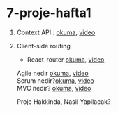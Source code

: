 # 7-proje-hafta1

1. Context API : [okuma](https://ysoftaoglu.com/post/react-context-api-nedir-nasil-kullanilir/#:~:text=React%20Context'ler%20component%20a%C4%9Fac%C4%B1nda,componentlara%20prop'lar%20yard%C4%B1m%C4%B1yla%20aktar%C4%B1r%C4%B1z.), [video](https://www.youtube.com/watch?v=v_iP8yHmc8s&ab_channel=MehmetAliFIRAT)

2. Client-side routing
   - React-router [okuma](https://www.ninjakod.com/4-reactjs-routingyonlendirme-islemleri/), [video](https://www.youtube.com/watch?v=Jrlp1-Wu-Iw&ab_channel=ReactDersleri)
   
   
   Agile nedir [okuma](https://www.acmagile.com/agile-nedir/), [video](https://www.youtube.com/watch?v=nHv3-VtiP38&ab_channel=BilgisayarKavramlari)   
   Scrum nedir?[okuma](https://tr.wikipedia.org/wiki/Scrum), [video](https://www.youtube.com/watch?v=Lk7N1zd7Mv8&ab_channel=BilgisayarKavramlari)  
   MVC nedir? [okuma](https://medium.com/@kdrcandogan/mvc-nedir-mvc-ya%C5%9Fam-d%C3%B6ng%C3%BCs%C3%BC-life-cycle-8e124f24650c), [video](https://www.youtube.com/watch?v=GM_c7zRvFUs&ab_channel=Hakan%C3%87amo%C4%9Flu)  
   
   
   Proje Hakkinda, Nasil Yapilacak?
